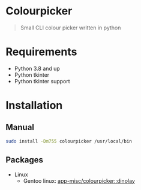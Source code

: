 # Colourpicker

> Small CLI colour picker written in python

# Requirements

- Python 3.8 and up
- Python tkinter
- Python tkinter support

# Installation

## Manual

```bash
sudo install -Dm755 colourpicker /usr/local/bin
```

## Packages

- Linux
  - Gentoo linux: [app-misc/colourpicker::dinolay](https://ari-web.xyz/gentooatom/app-misc/colourpicker)
